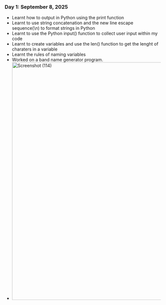 ### Day 1: September 8, 2025
- Learnt how to output in Python using the print function
- Learnt to use string concatenation and the new line escape sequence(\n) to format strings in Python
- Learnt to use the Python input() function to collect user input within my code
- Learnt to create variables and use the len() function to get the lenght of charaters in a variable
- Learnt the rules of naming variables
- Worked on a band name generator program.
- <img width="1366" height="768" alt="Screenshot (114)" src="https://github.com/user-attachments/assets/e1b3ebfb-3834-4753-9527-d0527f8c7235" />

